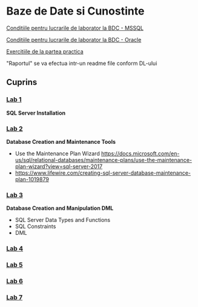 # Baze de Date si Cunostinte
[Conditiile pentru lucrarile de laborator la BDC - MSSQL](https://drive.google.com/open?id=0B-b6xKAweMRhbGZHT2V5MlJHZDQ)

[Conditiile pentru lucrarile de laborator la BDC - Oracle](https://drive.google.com/open?id=0B-b6xKAweMRhY1I0ellOdWRqekE)

[Exercitiile de la partea practica](https://drive.google.com/file/d/0B-b6xKAweMRhaEVtVWtSa0E0V3c/view?usp=sharing)


 "Raportul" se va efectua intr-un readme file conform DL-ului
## Cuprins

### [Lab 1](https://github.com/BestMujik/BDC_labs/blob/master/BDC_LAB%231.md)
**SQL Server Installation**


### [Lab 2](https://github.com/BestMujik/BDC_labs/blob/master/BDC_LAB%232.md)
**Database Creation and Maintenance Tools**

* Use the Maintenance Plan Wizard 
https://docs.microsoft.com/en-us/sql/relational-databases/maintenance-plans/use-the-maintenance-plan-wizard?view=sql-server-2017
* https://www.lifewire.com/creating-sql-server-database-maintenance-plan-1019879 

### [Lab 3]()
**Database Creation and Manipulation DML**
* SQL Server Data Types and Functions
* SQL Constraints
* DML

### [Lab 4]()

### [Lab 5]()


### [Lab 6]()


### [Lab 7]()

  

